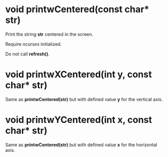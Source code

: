 # void printwCentered(const char* str)

Print the string **str** centered in the screen.

Require *ncurses* initialized.

Do not call **refresh()**.

# void printwXCentered(int y, const char* str)

Same as **printwCentered(str)** but with defined value **y** for the vertical axis.

# void printwYCentered(int x, const char* str)

Same as **printwCentered(str)** but with defined value **x** for the horizontal axis.